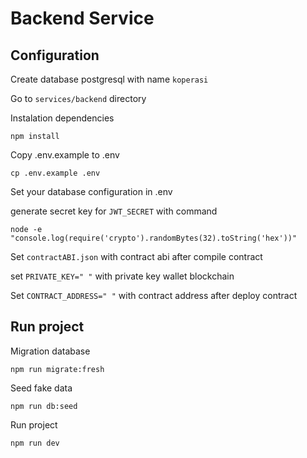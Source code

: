 # Backend Service

## Configuration

Create database postgresql with name `koperasi`

Go to `services/backend` directory

Instalation dependencies

```shell
npm install
```

Copy .env.example to .env

```shell
cp .env.example .env
```

Set your database configuration in .env

generate secret key for `JWT_SECRET` with command

```shell
node -e "console.log(require('crypto').randomBytes(32).toString('hex'))"
```

Set `contractABI.json` with contract abi after compile contract

set `PRIVATE_KEY=" "` with private key wallet blockchain

Set `CONTRACT_ADDRESS=" "` with contract address after deploy contract

## Run project

Migration database

```shell
npm run migrate:fresh
```

Seed fake data

```shell
npm run db:seed
```

Run project

```shell
npm run dev
```
